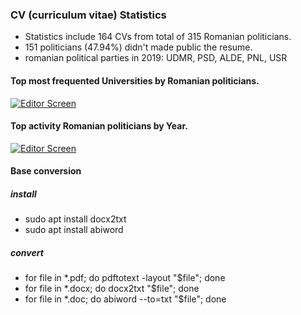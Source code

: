 
### CV (curriculum vitae) Statistics

* Statistics include 164 CVs from total of 315 Romanian politicians.
* 151 politicians (47.94%) didn't made public the resume.
* romanian political parties in 2019: UDMR, PSD, ALDE, PNL, USR

#### Top most frequented Universities by Romanian politicians.

[![Editor Screen](https://raw.github.com/maranemil/cv_statistics/master/charts/cv_top_universities.png)](#features)

#### Top activity Romanian politicians by Year.

[![Editor Screen](https://raw.github.com/maranemil/cv_statistics/master/charts/cv_barchart_years.png)](#features)


#### Base conversion

##### install

* sudo apt install docx2txt
* sudo apt install abiword

##### convert

* for file in *.pdf; do pdftotext -layout "$file"; done
* for file in *.docx; do docx2txt "$file"; done
* for file in *.doc; do abiword --to=txt  "$file"; done
